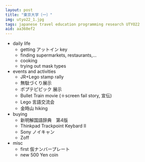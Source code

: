 ```yaml
---
layout: post
title: "東京大学〔一〕"
img: utyo22_1.jpg
tags: japanese travel education programming research UTYO22
aid: aa360ef2
---
```


* daily life
    * getting アットイン key
    * finding supermarkets, restaurants,...
    * cooking
    * trying out mask types
* events and activities
    * JR+Lego stamp rally
    * 無駄づくり展示
    * ポプテピピック 展示
    * Bullet Train movie (＋screen fail story, 宣伝)
    * Lego 言語交流会
    * 金時山 hiking
* buying
    * 新明解国語辞典　第4版
    * Thinkpad Trackpoint Keybard II
    * Sony ノイキャン
    * Zoff
* misc
    * first 仮ナンバープレート
    * new 500 Yen coin
